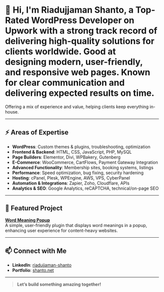 # 👋 Hi, I'm Riadujjaman Shanto, a Top-Rated WordPress Developer on Upwork with a strong track record of delivering high-quality solutions for clients worldwide. Good at designing modern, user-friendly, and responsive web pages. Known for clear communication and delivering expected results on time.
Offering a mix of experience and value, helping clients keep everything in-house.

---

## ⚡ Areas of Expertise

- **WordPress**: Custom themes & plugins, troubleshooting, optimization
- **Frontend & Backend**: HTML, CSS, JavaScript, PHP, MySQL
- **Page Builders**: Elementor, Divi, WPBakery, Gutenberg
- **E-Commerce**: WooCommerce, CartFlows, Payment Gateway Integration
- **Advanced Functionality**: Membership sites, booking systems, listings
- **Performance**: Speed optimization, bug fixing, security hardening
- **Hosting**: cPanel, Plesk, WPEngine, AWS, VPS, CyberPanel
- **Automation & Integrations**: Zapier, Zoho, Cloudflare, APIs
- **Analytics & SEO**: Google Analytics, reCAPTCHA, technical/on-page SEO

---

## 🚀 Featured Project

**[Word Meaning Popup](https://github.com/shanto-w3dev/word-meaning-popup)**  
A simple, user-friendly plugin that displays word meanings in a popup, enhancing user experience for content-heavy websites.

---

## 📫 Connect with Me

- **LinkedIn**: [riadujjaman-shanto](https://www.linkedin.com/in/riadujjaman-shanto/)
- **Portfolio**: [shanto.net](https://shanto.net/)

---

> **Let’s build something amazing together!**
